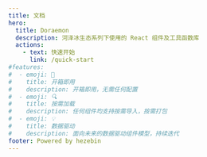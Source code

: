 ```yaml
---
title: 文档
hero:
  title: Doraemon
  description: 河泽冰生态系列下使用的 React 组件及工具函数库
  actions:
    - text: 快速开始
      link: /quick-start
#features:
#  - emoji: 🚀
#    title: 开箱即用
#    description: 开箱即用，无需任何配置
#  - emoji: 🔍
#    title: 按需加载
#    description: 任何组件均支持按需导入，按需打包
#  - emoji: 💡
#    title: 数据驱动
#    description: 面向未来的数据驱动组件模型，持续迭代
footer: Powered by hezebin
---
```


[//]: # (Hello Doraemon!)
